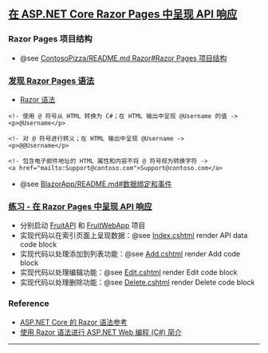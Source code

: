 ## [在 ASP.NET Core Razor Pages 中呈现 API 响应](https://learn.microsoft.com/zh-cn/training/modules/render-api-responses-razor-pages/)
### Razor Pages 项目结构
- @see [ContosoPizza/README.md Razor#Razor Pages 项目结构](../BuildWebAppsWithAsp.NetCore/CreateWebUI/ContosoPizza/README.md#练习---自定义项目)
### [发现 Razor Pages 语法](https://learn.microsoft.com/zh-cn/training/modules/render-api-responses-razor-pages/3-discover-razor-syntax)
- [Razor 语法](https://learn.microsoft.com/zh-cn/aspnet/core/mvc/views/razor#razor-syntax)
```cshtml
<!- 使用 @ 符号从 HTML 转换为 C#；在 HTML 输出中呈现 @Username 的值 ->
<p>@Username</p>

<!- 对 @ 符号进行转义；在 HTML 输出中呈现 @Username ->
<p>@@Username</p>

<!- 包含电子邮件地址的 HTML 属性和内容不将 @ 符号视为转换字符 ->
<a href="mailto:Support@contoso.com">Support@contoso.com</a>
```
- @see [BlazorApp/README.md#数据绑定和事件](../BuildWebAppsWithBlazor/BlazorApp/README.md#数据绑定和事件)
### [练习 - 在 Razor Pages 中呈现 API 响应](https://microsoftlearning.github.io/APL-2002-develop-aspnet-core-consumes-api/Instructions/Labs/03-render-api-results-razor-pages.html)
- 分别启动 [FruitAPI](FruitAPI) 和 [FruitWebApp](FruitWebApp) 项目
- 实现代码以在索引页面上呈现数据：@see [Index.cshtml](FruitWebApp/Pages/Index.cshtml) render API data code block
- 实现代码以处理添加到列表功能：@see [Add.cshtml](FruitWebApp/Pages/Add.cshtml) render Add code block
- 实现代码以处理编辑功能：@see [Edit.cshtml](FruitWebApp/Pages/Edit.cshtml) render Edit code block
- 实现代码以处理删除功能：@see [Delete.cshtml](FruitWebApp/Pages/Edit.cshtml) render Delete code block
### Reference
- [ASP.NET Core 的 Razor 语法参考](https://learn.microsoft.com/zh-cn/aspnet/core/mvc/views/razor)
- [使用 Razor 语法进行 ASP.NET Web 编程 (C#) 简介](https://learn.microsoft.com/zh-cn/aspnet/web-pages/overview/getting-started/introducing-razor-syntax-c#the-top-8-programming-tips)
---
